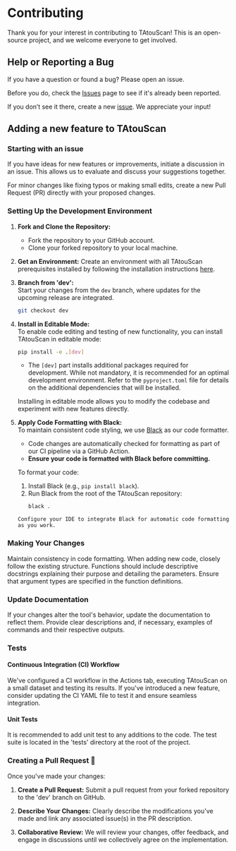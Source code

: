 # Contributing

Thank you for your interest in contributing to TAtouScan! This is an open-source project, and we welcome everyone to get involved.

## Help or Reporting a Bug

If you have a question or found a bug? Please open an issue.

Before you do, check the [Issues](https://github.com/JeanMainguy/TAtouScan/issues) page to see if it's already been reported.

If you don’t see it there, create a new [issue](https://github.com/JeanMainguy/TAtouScan/issues). We appreciate your input!


## Adding a new feature to TAtouScan

### Starting with an issue

If you have ideas for new features or improvements, initiate a discussion in an issue. This allows us to evaluate and discuss your suggestions together.

For minor changes like fixing typos or making small edits, create a new Pull Request (PR) directly with your proposed changes.

### Setting Up the Development Environment

1. **Fork and Clone the Repository:**
   - Fork the repository to your GitHub account.
   - Clone your forked repository to your local machine.

2. **Get an Environment:**
   Create an environment with all TAtouScan prerequisites installed by following the installation instructions [here](./installation.md#from-the-source-code-within-a-conda-environnement).


3. **Branch from 'dev':**  
   Start your changes from the `dev` branch, where updates for the upcoming release are integrated.  
   ```bash
   git checkout dev
   ```

4. **Install in Editable Mode:**  
   To enable code editing and testing of new functionality, you can install TAtouScan in editable mode:  
   ```bash
   pip install -e .[dev]
   ```  
   - The `[dev]` part installs additional packages required for development. While not mandatory, it is recommended for an optimal development environment. Refer to the `pyproject.toml` file for details on the additional dependencies that will be installed.  

   Installing in editable mode allows you to modify the codebase and experiment with new features directly.  

5. **Apply Code Formatting with Black:**  
   To maintain consistent code styling, we use [Black](https://github.com/psf/black) as our code formatter.  
   - Code changes are automatically checked for formatting as part of our CI pipeline via a GitHub Action.  
   - **Ensure your code is formatted with Black before committing.**  

   To format your code:  
   1. Install Black (e.g., `pip install black`).  
   2. Run Black from the root of the TAtouScan repository:  
      ```bash
      black .
      ```  

   ```{tip}
   Configure your IDE to integrate Black for automatic code formatting as you work.
   ```  

### Making Your Changes

Maintain consistency in code formatting. When adding new code, closely follow the existing structure. Functions should include descriptive docstrings explaining their purpose and detailing the parameters. Ensure that argument types are specified in the function definitions.

### Update Documentation

If your changes alter the tool's behavior, update the documentation to reflect them. Provide clear descriptions and, if necessary, examples of commands and their respective outputs.


### Tests

#### Continuous Integration (CI) Workflow

We've configured a CI workflow in the Actions tab, executing TAtouScan on a small dataset and testing its results. If you've introduced a new feature, consider updating the CI YAML file to test it and ensure seamless integration.

#### Unit Tests

It is recommended to add unit test to any additions to the code. The test suite is located in the 'tests' directory at the root of the project.

### Creating a Pull Request 🚀

Once you've made your changes:

1. **Create a Pull Request:** Submit a pull request from your forked repository to the 'dev' branch on GitHub. 

2. **Describe Your Changes:** Clearly describe the modifications you've made and link any associated issue(s) in the PR description.

3. **Collaborative Review:** We will review your changes, offer feedback, and engage in discussions until we collectively agree on the implementation.

